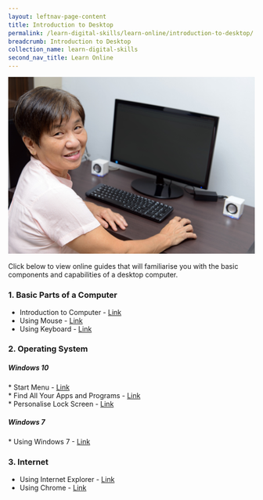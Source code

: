 ```yaml
---
layout: leftnav-page-content
title: Introduction to Desktop
permalink: /learn-digital-skills/learn-online/introduction-to-desktop/
breadcrumb: Introduction to Desktop
collection_name: learn-digital-skills
second_nav_title: Learn Online
---
```

![1](/images/learn-online/intro-desktop.jpg)

Click below to view online guides that will familiarise you with the basic components and capabilities of a desktop computer.

<h3>1. Basic Parts of a Computer</h3>
 
* Introduction to Computer - <a href="https://www.digitallearn.org/courses/getting-started-on-a-computer" target="_blank">Link</a><br>
 * Using Mouse - <a href="http://www.gcflearnfree.org/mousetutorial" target="_blank">Link</a><br>
 * Using Keyboard - <a href="https://edu.gcfglobal.org/en/typing/" target="_blank">Link</a><br>

<h3>2. Operating System</h3>
 <h5>Windows 10</h5>
   * Start Menu - <a href="https://support.microsoft.com/en-sg/help/17195/windows-10-see-whats-on-the-menu" target="_blank">Link</a><br>
   * Find All Your Apps and Programs - <a href="https://support.microsoft.com/en-sg/help/17161/windows-10-find-all-your-apps-and-programs" target="_blank">Link</a><br>
   * Personalise Lock Screen - <a href="https://support.microsoft.com/en-sg/help/17185/windows-10-lock-screen" target="_blank">Link</a><br>  
<h5>Windows 7</h5>
   * Using Windows 7 - <a href="https://www.digitallearn.org/courses/using-a-pc-windows-7" target="_blank">Link</a><br>
 
<h3>3. Internet</h3>
 
 * Using Internet Explorer - <a href="https://edu.gcfglobal.org/en/internetexplorer/" target="_blank">Link</a><br>
 * Using Chrome - <a href="https://edu.gcfglobal.org/en/chrome/" target="_blank">Link</a><br>
 

